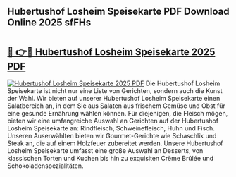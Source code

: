 ## Hubertushof Losheim Speisekarte PDF Download Online 2025 sfFHs

# <h2><a href="http://gc67rze.nevu.top/?p=Hubertushof+Losheim+Speisekarte">🔗 👉🔴 Hubertushof Losheim Speisekarte 2025 PDF</a></h2>

[![Hubertushof Losheim Speisekarte 2025 PDF](https://i.imgur.com/dBaPXMq.png)](http://gc67rze.nevu.top/?p=Hubertushof+Losheim+Speisekarte)
Die Hubertushof Losheim Speisekarte ist nicht nur eine Liste von Gerichten, sondern auch die Kunst der Wahl. Wir bieten auf unserer Hubertushof Losheim Speisekarte einen Salatbereich an, in dem Sie aus Salaten aus frischem Gemüse und Obst für eine gesunde Ernährung wählen können. Für diejenigen, die Fleisch mögen, bieten wir eine umfangreiche Auswahl an Gerichten auf der Hubertushof Losheim Speisekarte an: Rindfleisch, Schweinefleisch, Huhn und Fisch. Unseren Auserwählten bieten wir Gourmet-Gerichte wie Schaschlik und Steak an, die auf einem Holzfeuer zubereitet werden. Unsere Hubertushof Losheim Speisekarte umfasst eine große Auswahl an Desserts, von klassischen Torten und Kuchen bis hin zu exquisiten Crème Brûlée und Schokoladenspezialitäten.
